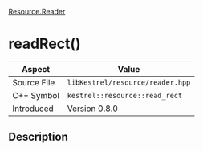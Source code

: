 [Resource.Reader](index)
# readRect()
| Aspect | Value |
| --- | --- |
| Source File | `libKestrel/resource/reader.hpp` |
| C++ Symbol | `kestrel::resource::read_rect` |
| Introduced | Version 0.8.0 |
## Description

